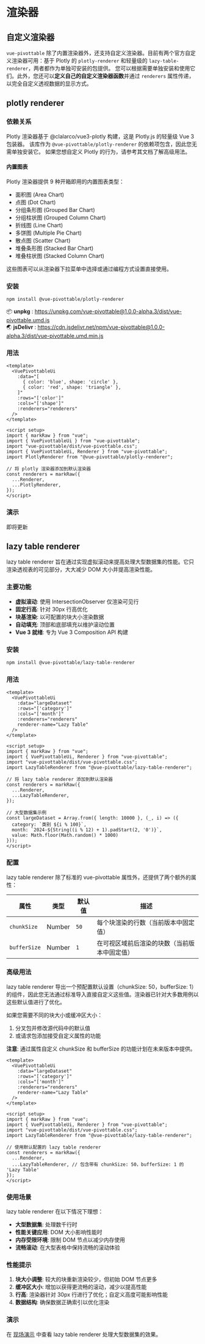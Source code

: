 # 渲染器

## 自定义渲染器

`vue-pivottable` 除了内置渲染器外，还支持自定义渲染器。目前有两个官方自定义渲染器可用：基于 Plotly 的 `plotly-renderer` 和轻量级的 `lazy-table-renderer`，两者都作为单独可安装的包提供。
您可以根据需要单独安装和使用它们。此外，您还可以**定义自己的自定义渲染器函数**并通过 `renderers` 属性传递，以完全自定义透视数据的显示方式。

## plotly renderer

### 依赖关系

Plotly 渲染器基于 @clalarco/vue3-plotly 构建，这是 Plotly.js 的轻量级 Vue 3 包装器。
该库作为 `@vue-pivottable/plotly-renderer` 的依赖项包含，因此您无需单独安装它。
如果您想自定义 Plotly 的行为，请参考其文档了解高级用法。

#### 内置图表

Plotly 渲染器提供 9 种开箱即用的内置图表类型：

- 面积图 (Area Chart)
- 点图 (Dot Chart)  
- 分组条形图 (Grouped Bar Chart)
- 分组柱状图 (Grouped Column Chart)
- 折线图 (Line Chart)
- 多饼图 (Multiple Pie Chart)
- 散点图 (Scatter Chart)
- 堆叠条形图 (Stacked Bar Chart)
- 堆叠柱状图 (Stacked Column Chart)

这些图表可以从渲染器下拉菜单中选择或通过编程方式设置直接使用。

### 安装

```bash
npm install @vue-pivottable/plotly-renderer
```

📦 **unpkg** : <https://unpkg.com/vue-pivottable@1.0.0-alpha.3/dist/vue-pivottable.umd.js><br/>
🌏 **jsDelivr** : <https://cdn.jsdelivr.net/npm/vue-pivottable@1.0.0-alpha.3/dist/vue-pivottable.umd.min.js>

### 用法

```vue
<template>
  <VuePivottableUi
    :data="[
      { color: 'blue', shape: 'circle' },
      { color: 'red', shape: 'triangle' },
    ]"
    :rows="['color']"
    :cols="['shape']"
    :renderers="renderers"
  />
</template>

<script setup>
import { markRaw } from "vue";
import { VuePivottableUi } from "vue-pivottable";
import "vue-pivottable/dist/vue-pivottable.css";
import { VuePivottableUi, Renderer } from "vue-pivottable";
import PlotlyRenderer from "@vue-pivottable/plotly-renderer";

// 将 plotly 渲染器添加到默认渲染器
const renderers = markRaw({
  ...Renderer,
  ...PlotlyRenderer,
});
</script>
```

### 演示

即将更新

## lazy table renderer

lazy table renderer 旨在通过实现虚拟滚动来提高处理大型数据集的性能。它只渲染透视表的可见部分，大大减少 DOM 大小并提高渲染性能。

### 主要功能

- **虚拟滚动**: 使用 IntersectionObserver 仅渲染可见行
- **固定行高**: 针对 30px 行高优化
- **块基渲染**: 以可配置的块大小渲染数据
- **自动填充**: 顶部和底部填充以维护滚动位置
- **Vue 3 就绪**: 专为 Vue 3 Composition API 构建

### 安装

```bash
npm install @vue-pivottable/lazy-table-renderer
```

### 用法

```vue
<template>
  <VuePivottableUi
    :data="largeDataset"
    :rows="['category']"
    :cols="['month']"
    :renderers="renderers"
    renderer-name="Lazy Table"
  />
</template>

<script setup>
import { markRaw } from "vue";
import { VuePivottableUi, Renderer } from "vue-pivottable";
import "vue-pivottable/dist/vue-pivottable.css";
import LazyTableRenderer from "@vue-pivottable/lazy-table-renderer";

// 将 lazy table renderer 添加到默认渲染器
const renderers = markRaw({
  ...Renderer,
  ...LazyTableRenderer,
});

// 大型数据集示例
const largeDataset = Array.from({ length: 10000 }, (_, i) => ({
  category: `类别 ${i % 100}`,
  month: `2024-${String((i % 12) + 1).padStart(2, '0')}`,
  value: Math.floor(Math.random() * 1000)
}));
</script>
```

### 配置

lazy table renderer 除了标准的 vue-pivottable 属性外，还提供了两个额外的属性：

| 属性 | 类型 | 默认值 | 描述 |
|------|------|---------|-------------|
| `chunkSize` | Number | `50` | 每个块渲染的行数（当前版本中固定值） |
| `bufferSize` | Number | `1` | 在可视区域前后渲染的块数（当前版本中固定值） |

### 高级用法

lazy table renderer 导出一个预配置默认设置（chunkSize: 50，bufferSize: 1）的组件，因此您无法通过标准导入直接自定义这些值。渲染器已针对大多数用例以这些默认值进行了优化。

如果您需要不同的块大小或缓冲区大小：
1. 分叉包并修改源代码中的默认值
2. 或请求包添加接受自定义属性的功能

**注意**: 通过属性自定义 chunkSize 和 bufferSize 的功能计划在未来版本中提供。

```vue
<template>
  <VuePivottableUi
    :data="largeDataset"
    :rows="['category']"
    :cols="['month']"
    :renderers="renderers"
    renderer-name="Lazy Table"
  />
</template>

<script setup>
import { markRaw } from "vue";
import { VuePivottableUi, Renderer } from "vue-pivottable";
import "vue-pivottable/dist/vue-pivottable.css";
import LazyTableRenderer from "@vue-pivottable/lazy-table-renderer";

// 使用默认配置的 lazy table renderer
const renderers = markRaw({
  ...Renderer,
  ...LazyTableRenderer, // 包含带有 chunkSize: 50，bufferSize: 1 的 'Lazy Table'
});
</script>
```

### 使用场景

lazy table renderer 在以下情况下理想：

- **大型数据集**: 处理数千行时
- **性能关键应用**: DOM 大小影响性能时
- **内存受限环境**: 限制 DOM 节点以减少内存使用
- **流畅滚动**: 在大型表格中保持流畅的滚动体验

### 性能提示

1. **块大小调整**: 较大的块重新渲染较少，但初始 DOM 节点更多
2. **缓冲区大小**: 增加以获得更流畅的滚动，减少以提高性能
3. **行高**: 渲染器针对 30px 行进行了优化；自定义高度可能影响性能
4. **数据结构**: 确保数据正确索引以优化渲染

### 演示

在 [现场演示](https://vue-pivottable.vercel.app/examples/lazy-table) 中查看 lazy table renderer 处理大型数据集的效果。